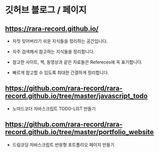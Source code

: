 # 깃허브 블로그 / 페이지

## https://rara-record.github.io/

- 자칫 잊어버리기 쉬운 지식들을 정리하는 공간입니다.

- 자주 검색해서 참고하는 지식들을 정리합니다.

- 참고한 사이트, 책, 동영상과 같은 자료들은 Refereces에 꼭 표기합니다.

- 빠르게 참고할 수 있도록 최대한 간결하게 정리합니다.

## https://github.com/rara-record/rara-record.github.io/tree/master/javascript_todo
- 노마드코더 자바스크립트 TODO-LIST 만들기


## https://github.com/rara-record/rara-record.github.io/tree/master/portfolio_website
- 드림코딩 자바스크립트 반응형 포트폴리오 페이지 만들기
